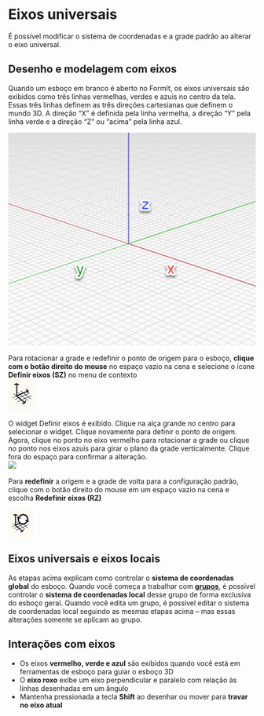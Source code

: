 # Eixos universais

É possível modificar o sistema de coordenadas e a grade padrão ao alterar o eixo universal.

## Desenho e modelagem com eixos

Quando um esboço em branco é aberto no FormIt, os eixos universais são exibidos como três linhas vermelhas, verdes e azuis no centro da tela. Essas três linhas definem as três direções cartesianas que definem o mundo 3D. A direção “X” é definida pela linha vermelha, a direção “Y” pela linha verde e a direção “Z” ou “acima” pela linha azul.

![](../.gitbook/assets/axis.png)

Para rotacionar a grade e redefinir o ponto de origem para o esboço, **clique com o botão direito do mouse** no espaço vazio na cena e selecione o ícone **Definir eixos (SZ)** no menu de contexto\
![](<../.gitbook/assets/guid-d035d02f-480d-44a2-ae80-4b4fbf3a6117-low (1).png>)

O widget Definir eixos é exibido. Clique na alça grande no centro para selecionar o widget. Clique novamente para definir o ponto de origem. Agora, clique no ponto no eixo vermelho para rotacionar a grade ou clique no ponto nos eixos azuis para girar o plano da grade verticalmente. Clique fora do espaço para confirmar a alteração.\
![](../.gitbook/assets/2021-01-14\_12-30-10.gif)

Para **redefinir** a origem e a grade de volta para a configuração padrão, clique com o botão direito do mouse em um espaço vazio na cena e escolha **Redefinir eixos (RZ)**

![](../.gitbook/assets/guid-eb26f44b-70b2-404a-8a7c-57d094d888c3-low.png)

## Eixos universais e eixos locais

As etapas acima explicam como controlar o **sistema de coordenadas global** do esboço. Quando você começa a trabalhar com [**grupos**](groups.md), é possível controlar o **sistema de coordenadas local** desse grupo de forma exclusiva do esboço geral. Quando você edita um grupo, é possível editar o sistema de coordenadas local seguindo as mesmas etapas acima – mas essas alterações somente se aplicam ao grupo.

## Interações com eixos

* Os eixos **vermelho, verde e azul** são exibidos quando você está em ferramentas de esboço para guiar o esboço 3D
* O **eixo roxo** exibe um eixo perpendicular e paralelo com relação às linhas desenhadas em um ângulo
* Mantenha pressionada a tecla **Shift** ao desenhar ou mover para **travar no eixo atual**
